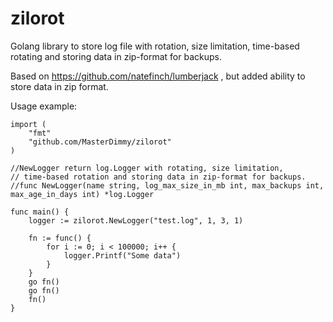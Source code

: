 # zilorot
Golang library to store log file with rotation, size limitation, time-based rotating and storing data in zip-format for backups.

Based on https://github.com/natefinch/lumberjack , but added ability to store data in zip format.


Usage example:

	import (
		"fmt"
		"github.com/MasterDimmy/zilorot"
	)

	//NewLogger return log.Logger with rotating, size limitation, 
	// time-based rotation and storing data in zip-format for backups.
	//func NewLogger(name string, log_max_size_in_mb int, max_backups int, max_age_in_days int) *log.Logger

	func main() {
		logger := zilorot.NewLogger("test.log", 1, 3, 1)

		fn := func() {
			for i := 0; i < 100000; i++ {
				logger.Printf("Some data")
			}
		}
		go fn()
		go fn()
		fn()
	}

